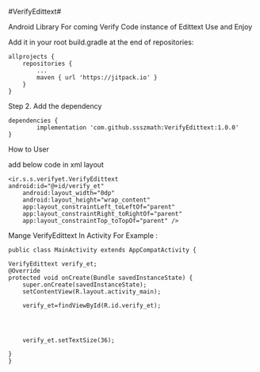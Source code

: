 #VerifyEdittext#

Android Library For coming Verify Code instance of Edittext
Use and Enjoy



Add it in your root build.gradle at the end of repositories:

	allprojects {
		repositories {
			...
			maven { url 'https://jitpack.io' }
		}
	}
  
  Step 2. Add the dependency

	dependencies {
	        implementation 'com.github.ssszmath:VerifyEdittext:1.0.0'
	}
	

How to User

add below code in xml layout

	<ir.s.s.verifyet.VerifyEdittext
	android:id="@+id/verify_et"
        android:layout_width="0dp"
        android:layout_height="wrap_content"
        app:layout_constraintLeft_toLeftOf="parent"
        app:layout_constraintRight_toRightOf="parent"
        app:layout_constraintTop_toTopOf="parent" />

Mange VerifyEdittext In Activity For Example : 


    public class MainActivity extends AppCompatActivity {

    VerifyEdittext verify_et;
    @Override
    protected void onCreate(Bundle savedInstanceState) {
        super.onCreate(savedInstanceState);
        setContentView(R.layout.activity_main);

        verify_et=findViewById(R.id.verify_et);




        verify_et.setTextSize(36);

    }
    }
